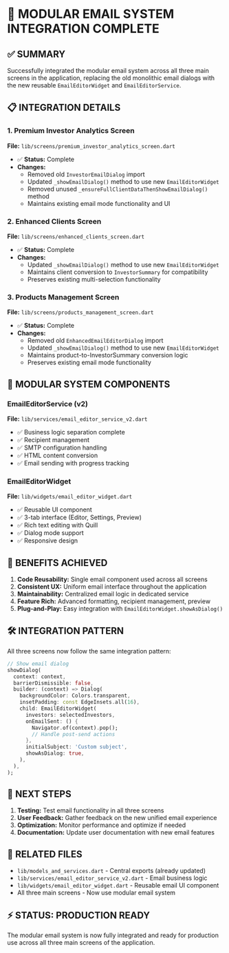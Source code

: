 # 🚀 MODULAR EMAIL SYSTEM INTEGRATION COMPLETE

## ✅ SUMMARY

Successfully integrated the modular email system across all three main screens in the application, replacing the old monolithic email dialogs with the new reusable `EmailEditorWidget` and `EmailEditorService`.

## 📋 INTEGRATION DETAILS

### 1. Premium Investor Analytics Screen
**File:** `lib/screens/premium_investor_analytics_screen.dart`
- ✅ **Status:** Complete
- **Changes:**
  - Removed old `InvestorEmailDialog` import
  - Updated `_showEmailDialog()` method to use new `EmailEditorWidget`
  - Removed unused `_ensureFullClientDataThenShowEmailDialog()` method
  - Maintains existing email mode functionality and UI

### 2. Enhanced Clients Screen
**File:** `lib/screens/enhanced_clients_screen.dart`
- ✅ **Status:** Complete
- **Changes:**
  - Updated `_showEmailDialog()` method to use new `EmailEditorWidget`
  - Maintains client conversion to `InvestorSummary` for compatibility
  - Preserves existing multi-selection functionality

### 3. Products Management Screen
**File:** `lib/screens/products_management_screen.dart`
- ✅ **Status:** Complete
- **Changes:**
  - Removed old `EnhancedEmailEditorDialog` import
  - Updated `_showEmailDialog()` method to use new `EmailEditorWidget`
  - Maintains product-to-InvestorSummary conversion logic
  - Preserves existing email mode functionality

## 🔧 MODULAR SYSTEM COMPONENTS

### EmailEditorService (v2)
**File:** `lib/services/email_editor_service_v2.dart`
- ✅ Business logic separation complete
- ✅ Recipient management
- ✅ SMTP configuration handling
- ✅ HTML content conversion
- ✅ Email sending with progress tracking

### EmailEditorWidget
**File:** `lib/widgets/email_editor_widget.dart`
- ✅ Reusable UI component
- ✅ 3-tab interface (Editor, Settings, Preview)
- ✅ Rich text editing with Quill
- ✅ Dialog mode support
- ✅ Responsive design

## 🎯 BENEFITS ACHIEVED

1. **Code Reusability:** Single email component used across all screens
2. **Consistent UX:** Uniform email interface throughout the application
3. **Maintainability:** Centralized email logic in dedicated service
4. **Feature Rich:** Advanced formatting, recipient management, preview
5. **Plug-and-Play:** Easy integration with `EmailEditorWidget.showAsDialog()`

## 🛠️ INTEGRATION PATTERN

All three screens now follow the same integration pattern:

```dart
// Show email dialog
showDialog(
  context: context,
  barrierDismissible: false,
  builder: (context) => Dialog(
    backgroundColor: Colors.transparent,
    insetPadding: const EdgeInsets.all(16),
    child: EmailEditorWidget(
      investors: selectedInvestors,
      onEmailSent: () {
        Navigator.of(context).pop();
        // Handle post-send actions
      },
      initialSubject: 'Custom subject',
      showAsDialog: true,
    ),
  ),
);
```

## 📝 NEXT STEPS

1. **Testing:** Test email functionality in all three screens
2. **User Feedback:** Gather feedback on the new unified email experience
3. **Optimization:** Monitor performance and optimize if needed
4. **Documentation:** Update user documentation with new email features

## 🔗 RELATED FILES

- `lib/models_and_services.dart` - Central exports (already updated)
- `lib/services/email_editor_service_v2.dart` - Email business logic
- `lib/widgets/email_editor_widget.dart` - Reusable email UI component
- All three main screens - Now use modular email system

## ⚡ STATUS: PRODUCTION READY

The modular email system is now fully integrated and ready for production use across all three main screens of the application.